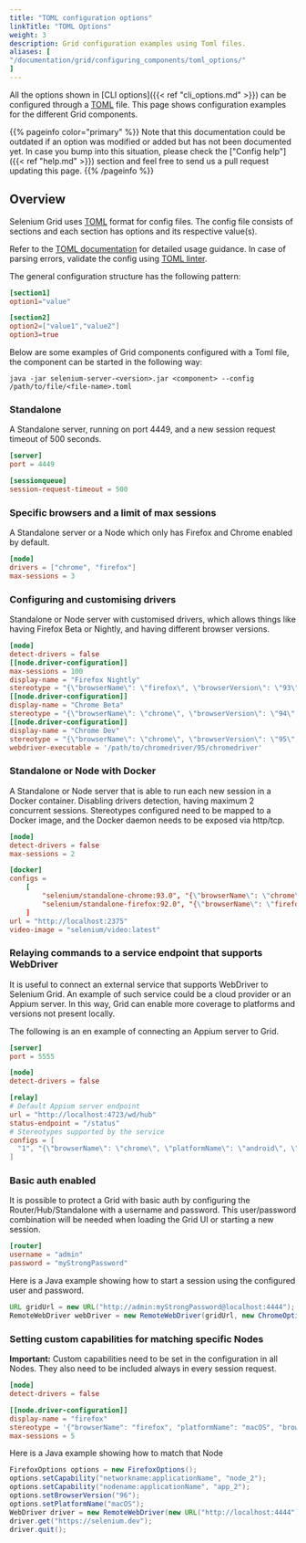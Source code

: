 ```yaml
---
title: "TOML configuration options"
linkTitle: "TOML Options"
weight: 3
description: Grid configuration examples using Toml files.
aliases: [
"/documentation/grid/configuring_components/toml_options/"
]
---
```


All the options shown in [CLI options]({{< ref "cli_options.md" >}}) can be configured through
a [TOML](https://github.com/toml-lang/toml) file. This page shows configuration examples for the
different Grid components.

{{% pageinfo color="primary" %}}
Note that this documentation could be outdated if an option was modified or added
but has not been documented yet. In case you bump into this situation, please check
the ["Config help"]({{< ref "help.md" >}}) section and feel free to send us a
pull request updating this page.
{{% /pageinfo %}}


## Overview

Selenium Grid uses [TOML](https://github.com/toml-lang/toml) format for config files.
The config file consists of sections and each section has options and its respective value(s).

Refer to the [TOML documentation](https://toml.io/en/) for detailed usage guidance. In case of
parsing errors, validate the config using [TOML linter](https://www.toml-lint.com/).

The general configuration structure has the following pattern:

```toml
[section1]
option1="value"

[section2]
option2=["value1","value2"]
option3=true
```

Below are some examples of Grid components configured with a Toml file, the component can be
started in the following way:

```
java -jar selenium-server-<version>.jar <component> --config /path/to/file/<file-name>.toml
```


### Standalone

A Standalone server, running on port 4449, and a new session request timeout of 500 seconds.

```toml
[server]
port = 4449

[sessionqueue]
session-request-timeout = 500
```

### Specific browsers and a limit of max sessions

A Standalone server or a Node which only has Firefox and Chrome enabled by default.

```toml
[node]
drivers = ["chrome", "firefox"]
max-sessions = 3
```

### Configuring and customising drivers

Standalone or Node server with customised drivers, which allows things like having Firefox Beta
or Nightly, and having different browser versions.

```toml
[node]
detect-drivers = false
[[node.driver-configuration]]
max-sessions = 100
display-name = "Firefox Nightly"
stereotype = "{\"browserName\": \"firefox\", \"browserVersion\": \"93\", \"platformName\": \"MAC\", \"moz:firefoxOptions\": {\"binary\": \"/Applications/Firefox Nightly.app/Contents/MacOS/firefox-bin\"}}"
[[node.driver-configuration]]
display-name = "Chrome Beta"
stereotype = "{\"browserName\": \"chrome\", \"browserVersion\": \"94\", \"platformName\": \"MAC\", \"goog:chromeOptions\": {\"binary\": \"/Applications/Google Chrome Beta.app/Contents/MacOS/Google Chrome Beta\"}}"
[[node.driver-configuration]]
display-name = "Chrome Dev"
stereotype = "{\"browserName\": \"chrome\", \"browserVersion\": \"95\", \"platformName\": \"MAC\", \"goog:chromeOptions\": {\"binary\": \"/Applications/Google Chrome Dev.app/Contents/MacOS/Google Chrome Dev\"}}"
webdriver-executable = '/path/to/chromedriver/95/chromedriver'
```

### Standalone or Node with Docker

A Standalone or Node server that is able to run each new session in a Docker container. Disabling
drivers detection, having maximum 2 concurrent sessions. Stereotypes configured need to be mapped
to a Docker image, and the Docker daemon needs to be exposed via http/tcp.


```toml
[node]
detect-drivers = false
max-sessions = 2

[docker]
configs =
    [
        "selenium/standalone-chrome:93.0", "{\"browserName\": \"chrome\", \"browserVersion\": \"91\"}",
        "selenium/standalone-firefox:92.0", "{\"browserName\": \"firefox\", \"browserVersion\": \"92\"}"
    ]
url = "http://localhost:2375"
video-image = "selenium/video:latest"
```

### Relaying commands to a service endpoint that supports WebDriver

It is useful to connect an external service that supports WebDriver to Selenium Grid.
An example of such service could be a cloud provider or an Appium server. In this way,
Grid can enable more coverage to platforms and versions not present locally.

The following is an en example of connecting an Appium server to Grid.

```toml
[server]
port = 5555

[node]
detect-drivers = false

[relay]
# Default Appium server endpoint
url = "http://localhost:4723/wd/hub"
status-endpoint = "/status"
# Stereotypes supported by the service
configs = [
  "1", "{\"browserName\": \"chrome\", \"platformName\": \"android\", \"appium:platformVersion\": \"11\"}"
]
```

### Basic auth enabled

It is possible to protect a Grid with basic auth by configuring the Router/Hub/Standalone with
a username and password. This user/password combination will be needed when loading the Grid UI
or starting a new session.

```toml
[router]
username = "admin"
password = "myStrongPassword"
```

Here is a Java example showing how to start a session using the configured user and password.

```java
URL gridUrl = new URL("http://admin:myStrongPassword@localhost:4444");
RemoteWebDriver webDriver = new RemoteWebDriver(gridUrl, new ChromeOptions());
```

### Setting custom capabilities for matching specific Nodes

**Important:** Custom capabilities need to be set in the configuration in all Nodes. They also
need to be included always in every session request.

```toml
[node]
detect-drivers = false

[[node.driver-configuration]]
display-name = "firefox"
stereotype = '{"browserName": "firefox", "platformName": "macOS", "browserVersion":"96", "networkname:applicationName":"node_1", "nodename:applicationName":"app_1" }'
max-sessions = 5
```

Here is a Java example showing how to match that Node

```java
FirefoxOptions options = new FirefoxOptions();
options.setCapability("networkname:applicationName", "node_2");
options.setCapability("nodename:applicationName", "app_2");
options.setBrowserVersion("96");
options.setPlatformName("macOS");
WebDriver driver = new RemoteWebDriver(new URL("http://localhost:4444"), options);
driver.get("https://selenium.dev");
driver.quit();
```


